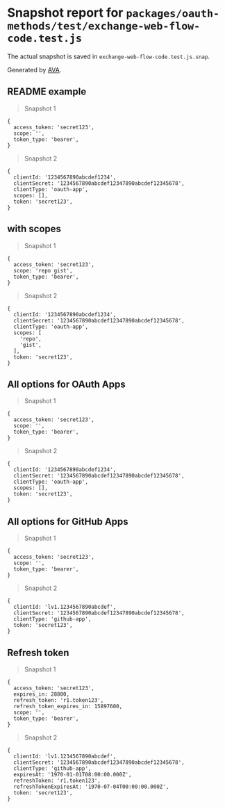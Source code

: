 # Snapshot report for `packages/oauth-methods/test/exchange-web-flow-code.test.js`

The actual snapshot is saved in `exchange-web-flow-code.test.js.snap`.

Generated by [AVA](https://avajs.dev).

## README example

> Snapshot 1

    {
      access_token: 'secret123',
      scope: '',
      token_type: 'bearer',
    }

> Snapshot 2

    {
      clientId: '1234567890abcdef1234',
      clientSecret: '1234567890abcdef12347890abcdef12345678',
      clientType: 'oauth-app',
      scopes: [],
      token: 'secret123',
    }

## with scopes

> Snapshot 1

    {
      access_token: 'secret123',
      scope: 'repo gist',
      token_type: 'bearer',
    }

> Snapshot 2

    {
      clientId: '1234567890abcdef1234',
      clientSecret: '1234567890abcdef12347890abcdef12345678',
      clientType: 'oauth-app',
      scopes: [
        'repo',
        'gist',
      ],
      token: 'secret123',
    }

## All options for OAuth Apps

> Snapshot 1

    {
      access_token: 'secret123',
      scope: '',
      token_type: 'bearer',
    }

> Snapshot 2

    {
      clientId: '1234567890abcdef1234',
      clientSecret: '1234567890abcdef12347890abcdef12345678',
      clientType: 'oauth-app',
      scopes: [],
      token: 'secret123',
    }

## All options for GitHub Apps

> Snapshot 1

    {
      access_token: 'secret123',
      scope: '',
      token_type: 'bearer',
    }

> Snapshot 2

    {
      clientId: 'lv1.1234567890abcdef',
      clientSecret: '1234567890abcdef12347890abcdef12345678',
      clientType: 'github-app',
      token: 'secret123',
    }

## Refresh token

> Snapshot 1

    {
      access_token: 'secret123',
      expires_in: 28800,
      refresh_token: 'r1.token123',
      refresh_token_expires_in: 15897600,
      scope: '',
      token_type: 'bearer',
    }

> Snapshot 2

    {
      clientId: 'lv1.1234567890abcdef',
      clientSecret: '1234567890abcdef12347890abcdef12345678',
      clientType: 'github-app',
      expiresAt: '1970-01-01T08:00:00.000Z',
      refreshToken: 'r1.token123',
      refreshTokenExpiresAt: '1970-07-04T00:00:00.000Z',
      token: 'secret123',
    }

